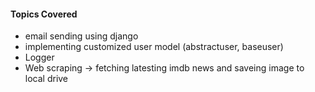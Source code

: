 #### Topics Covered
- email sending using django
- implementing customized user model (abstractuser, baseuser)
- Logger
- Web scraping -> fetching latesting imdb news and saveing image to local drive
